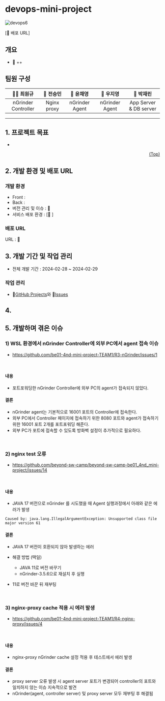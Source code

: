 # devops-mini-project
![devops6](https://github.com/be01-4nd-mini-project-TEAM1/R1-devops-project/assets/148875683/6cf88504-1818-445f-9744-309eb3061bad)


[🔗 배포 URL]
## 개요
- 📝 ++
## 팀원 구성


|                                                             **🐻‍❄️ 최원규**                                                              |                                                             **🐻 전승민**                                                              |                                                             **🐰 윤채영**                                                              |                                                             **🐨 우지영**                                                              |                                                             **🐯 박재린**                                                              |
| :-------------------------------------------------------------------------------------------------------------------------------------: | :-------------------------------------------------------------------------------------------------------------------------------------: | :-------------------------------------------------------------------------------------------------------------------------------------: | :-------------------------------------------------------------------------------------------------------------------------------------: | :-------------------------------------------------------------------------------------------------------------------------------------: |
|                             nGrinder Controller                             |                                                  Nginx proxy                                                  |                                                nGrinder Agent                                               |                            nGrinder Agent                         |                             App Server & DB server                             | 



***

## <span id="goal">1. 프로젝트 목표</span>
- 

<p align="right"><a href="#top">(Top)</a></p>

## <span id="dev">2. 개발 환경 및 배포 URL</span>
### 개발 환경
- Front : 
- Back : 
- 버전 관리 및 이슈 : 🔗
- 서비스 배포 환경 : [🔗 ]
### 배포 URL
URL : 🔗 


## <span id="task">3. 개발 기간 및 작업 관리</span>
- 전체 개발 기간 : 2024-02-28 ~ 2024-02-29
### 작업 관리
- 🔗[GitHub Projects](https://github.com/orgs/be01-4nd-mini-project-TEAM1/projects/1)와 🔗[Issues](https://github.com/be01-4nd-mini-project-TEAM1/R1-devops-project/issues/1)

## <span id="pages">4. </span>

## <span id="issues">5. 개발하며 겪은 이슈</span>
### 1) WSL 환경에서 nGrinder Controller에 외부 PC에서 agent 접속 이슈
   - https://github.com/be01-4nd-mini-project-TEAM1/R3-nGrinder/issues/1
   <br>

#### 내용
- 포트포워딩한 nGrinder Controller에 외부 PC의 agent가 접속되지 않았다.
#### 결론
- nGrinder agent는 기본적으로 16001 포트의 Controller에 접속한다.
- 외부 PC에서 Controller 페이지에 접속하기 위한 8080 포트와 agent가 접속하기 위한 16001 포트 2개를 포트포워딩 해준다.
- 외부 PC가 포트에 접속할 수 있도록 방화벽 설정이 추가적으로 필요하다.
<br>

### 2) nginx test 오류
   - https://github.com/beyond-sw-camp/beyond-sw-camp-be01_4nd_mini-project/issues/14
   <br>

#### 내용
- JAVA 17 버전으로 nGrinder 를 시도했을 때 Agent 실행과정에서 아래와 같은 에러가 발생
```
Caused by: java.lang.IllegalArgumentException: Unsupported class file major version 61
```
#### 결론
- JAVA 17 버전이 호환되지 않아 발생하는 에러

- 해결 방법 (택일)
   - JAVA 11로 버전 바꾸기
   - nGrinder-3.5.6으로 재설치 후 실행

- 11로 버전 바꾼 뒤 재부팅
<br>

### 3) nginx-proxy cache 적용 시 에러 발생
   - https://github.com/be01-4nd-mini-project-TEAM1/R4-nginx-proxy/issues/4
   <br>

#### 내용
- nginx-proxy nGrinder cache 설정 적용 후 테스트에서 에러 발생
#### 결론
- proxy server 오류 발생 시 agent server 포트가 변경되어 controller의 포트와 일치하지 않는 이슈 지속적으로 발견
- nGrinder(agent, controller server) 및 proxy server 모두 재부팅 후 해결됨

<br>
